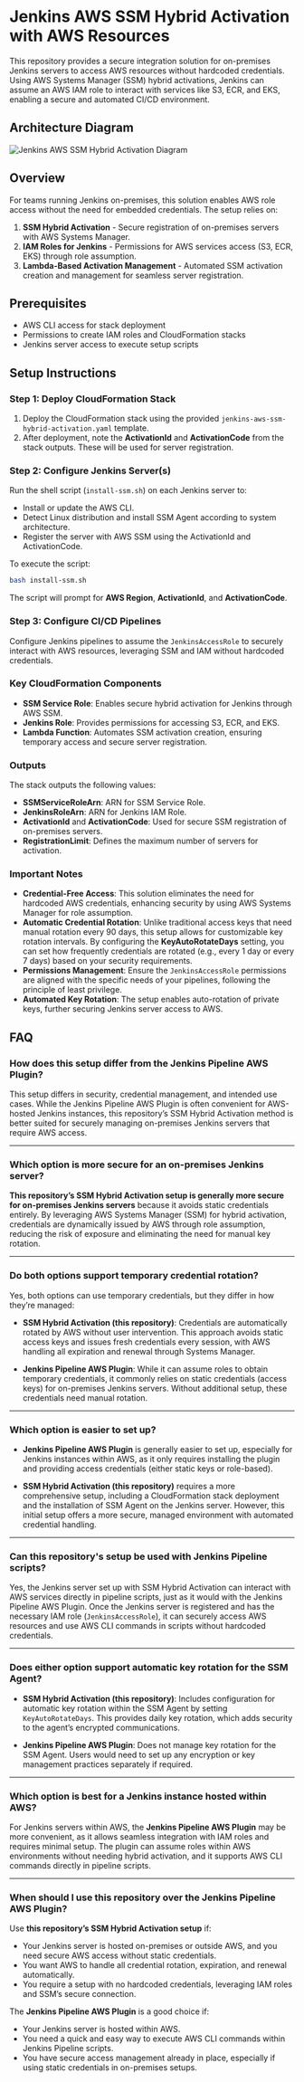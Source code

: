 # Jenkins AWS SSM Hybrid Activation with AWS Resources

This repository provides a secure integration solution for on-premises Jenkins servers to access AWS resources without hardcoded credentials. Using AWS Systems Manager (SSM) hybrid activations, Jenkins can assume an AWS IAM role to interact with services like S3, ECR, and EKS, enabling a secure and automated CI/CD environment.

## Architecture Diagram

![Jenkins AWS SSM Hybrid Activation Diagram](/static/jenkins-architecture.png)

## Overview

For teams running Jenkins on-premises, this solution enables AWS role access without the need for embedded credentials. The setup relies on:

1. **SSM Hybrid Activation** - Secure registration of on-premises servers with AWS Systems Manager.
2. **IAM Roles for Jenkins** - Permissions for AWS services access (S3, ECR, EKS) through role assumption.
3. **Lambda-Based Activation Management** - Automated SSM activation creation and management for seamless server registration.

## Prerequisites

- AWS CLI access for stack deployment
- Permissions to create IAM roles and CloudFormation stacks
- Jenkins server access to execute setup scripts

## Setup Instructions

### Step 1: Deploy CloudFormation Stack

1. Deploy the CloudFormation stack using the provided `jenkins-aws-ssm-hybrid-activation.yaml` template.
2. After deployment, note the **ActivationId** and **ActivationCode** from the stack outputs. These will be used for server registration.

### Step 2: Configure Jenkins Server(s)

Run the shell script (`install-ssm.sh`) on each Jenkins server to:

- Install or update the AWS CLI.
- Detect Linux distribution and install SSM Agent according to system architecture.
- Register the server with AWS SSM using the ActivationId and ActivationCode.

To execute the script:

```bash
bash install-ssm.sh
```

The script will prompt for **AWS Region**, **ActivationId**, and **ActivationCode**.

### Step 3: Configure CI/CD Pipelines

Configure Jenkins pipelines to assume the `JenkinsAccessRole` to securely interact with AWS resources, leveraging SSM and IAM without hardcoded credentials.

### Key CloudFormation Components

- **SSM Service Role**: Enables secure hybrid activation for Jenkins through AWS SSM.
- **Jenkins Role**: Provides permissions for accessing S3, ECR, and EKS.
- **Lambda Function**: Automates SSM activation creation, ensuring temporary access and secure server registration.

### Outputs

The stack outputs the following values:

- **SSMServiceRoleArn**: ARN for SSM Service Role.
- **JenkinsRoleArn**: ARN for Jenkins IAM Role.
- **ActivationId** and **ActivationCode**: Used for secure SSM registration of on-premises servers.
- **RegistrationLimit**: Defines the maximum number of servers for activation.

### Important Notes

- **Credential-Free Access**: This solution eliminates the need for hardcoded AWS credentials, enhancing security by using AWS Systems Manager for role assumption.
- **Automatic Credential Rotation**: Unlike traditional access keys that need manual rotation every 90 days, this setup allows for customizable key rotation intervals. By configuring the **KeyAutoRotateDays** setting, you can set how frequently credentials are rotated (e.g., every 1 day or every 7 days) based on your security requirements.
- **Permissions Management**: Ensure the `JenkinsAccessRole` permissions are aligned with the specific needs of your pipelines, following the principle of least privilege.
- **Automated Key Rotation**: The setup enables auto-rotation of private keys, further securing Jenkins server access to AWS.


## FAQ

### How does this setup differ from the Jenkins Pipeline AWS Plugin?

This setup differs in security, credential management, and intended use cases. While the Jenkins Pipeline AWS Plugin is often convenient for AWS-hosted Jenkins instances, this repository’s SSM Hybrid Activation method is better suited for securely managing on-premises Jenkins servers that require AWS access.

---

### Which option is more secure for an on-premises Jenkins server?

**This repository’s SSM Hybrid Activation setup is generally more secure for on-premises Jenkins servers** because it avoids static credentials entirely. By leveraging AWS Systems Manager (SSM) for hybrid activation, credentials are dynamically issued by AWS through role assumption, reducing the risk of exposure and eliminating the need for manual key rotation.

---

### Do both options support temporary credential rotation?

Yes, both options can use temporary credentials, but they differ in how they’re managed:

- **SSM Hybrid Activation (this repository)**: Credentials are automatically rotated by AWS without user intervention. This approach avoids static access keys and issues fresh credentials every session, with AWS handling all expiration and renewal through Systems Manager.
  
- **Jenkins Pipeline AWS Plugin**: While it can assume roles to obtain temporary credentials, it commonly relies on static credentials (access keys) for on-premises Jenkins servers. Without additional setup, these credentials need manual rotation.

---

### Which option is easier to set up?

- **Jenkins Pipeline AWS Plugin** is generally easier to set up, especially for Jenkins instances within AWS, as it only requires installing the plugin and providing access credentials (either static keys or role-based).
  
- **SSM Hybrid Activation (this repository)** requires a more comprehensive setup, including a CloudFormation stack deployment and the installation of SSM Agent on the Jenkins server. However, this initial setup offers a more secure, managed environment with automated credential handling.

---

### Can this repository's setup be used with Jenkins Pipeline scripts?

Yes, the Jenkins server set up with SSM Hybrid Activation can interact with AWS services directly in pipeline scripts, just as it would with the Jenkins Pipeline AWS Plugin. Once the Jenkins server is registered and has the necessary IAM role (`JenkinsAccessRole`), it can securely access AWS resources and use AWS CLI commands in scripts without hardcoded credentials.

---

### Does either option support automatic key rotation for the SSM Agent?

- **SSM Hybrid Activation (this repository)**: Includes configuration for automatic key rotation within the SSM Agent by setting `KeyAutoRotateDays`. This provides daily key rotation, which adds security to the agent’s encrypted communications.

- **Jenkins Pipeline AWS Plugin**: Does not manage key rotation for the SSM Agent. Users would need to set up any encryption or key management practices separately if required.

---

### Which option is best for a Jenkins instance hosted within AWS?

For Jenkins servers within AWS, the **Jenkins Pipeline AWS Plugin** may be more convenient, as it allows seamless integration with IAM roles and requires minimal setup. The plugin can assume roles within AWS environments without needing hybrid activation, and it supports AWS CLI commands directly in pipeline scripts.

---

### When should I use this repository over the Jenkins Pipeline AWS Plugin?

Use **this repository’s SSM Hybrid Activation setup** if:

- Your Jenkins server is hosted on-premises or outside AWS, and you need secure AWS access without static credentials.
- You want AWS to handle all credential rotation, expiration, and renewal automatically.
- You require a setup with no hardcoded credentials, leveraging IAM roles and SSM’s secure connection.

The **Jenkins Pipeline AWS Plugin** is a good choice if:

- Your Jenkins server is hosted within AWS.
- You need a quick and easy way to execute AWS CLI commands within Jenkins Pipeline scripts.
- You have secure access management already in place, especially if using static credentials in on-premises setups.

